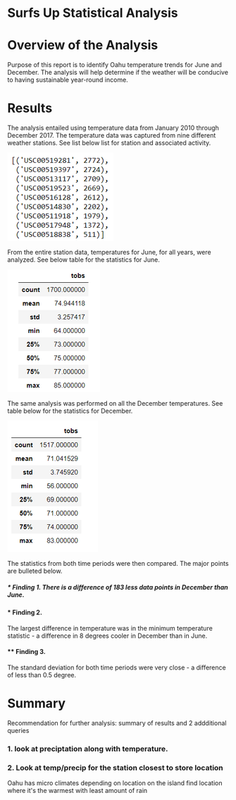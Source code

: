 # Surfs Up Statistical Analysis

# Overview of the Analysis
Purpose of this report is to identify Oahu temperature trends for June and December.  The analysis will help determine if the weather will be conducive to having sustainable year-round income.

# Results
The analysis entailed using temperature data from January 2010 through December 2017.  The temperature data was captured from nine different weather stations.  See list below list for station and associated activity.

![](resources/surfs_up_stations.png)

From the entire station data, temperatures for June, for all years, were analyzed.  See below table for the statistics for June.

![](resources/surfs_up_jun_stats.png)


The same analysis was performed on all the December temperatures.  See table below for the statistics for December.

![](resources/surfs_up_dec_stats.png)

The statistics from both time periods were then compared.  The major points are bulleted below.

##### * Finding 1.  There is a difference of 183 less data points in December than June.

#### * Finding 2.  
The largest difference in temperature was in the minimum temperature statistic - a difference in 8 degrees cooler in December than in June.
#### ** Finding 3. 
The standard deviation for both time periods were very close - a difference of less than 0.5 degree.


# Summary
Recommendation for further analysis: summary of results and 2 addditional queries
### 1. look at preciptation along with temperature.  


### 2. Look at temp/precip for the station closest to store location 
Oahu has micro climates depending on location on the island
find location where it's the warmest with least amount of rain

